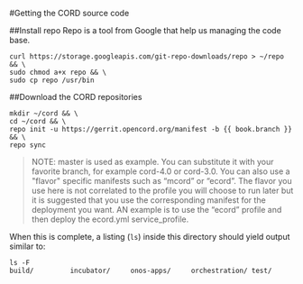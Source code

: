 #Getting the CORD source code

##Install repo
Repo is a tool from Google that help us managing the code base.

```
curl https://storage.googleapis.com/git-repo-downloads/repo > ~/repo && \
sudo chmod a+x repo && \
sudo cp repo /usr/bin
```

##Download the CORD repositories

<pre><code>mkdir ~/cord && \
cd ~/cord && \
repo init -u https://gerrit.opencord.org/manifest -b {{ book.branch }} && \
repo sync</code></pre>

>NOTE: master is used as example. You can substitute it with your favorite branch, for example cord-4.0 or cord-3.0. You can also use a "flavor" specific manifests such as “mcord” or “ecord”. The flavor you use here is not correlated to the profile you will choose to run later but it is suggested that you use the corresponding manifest for the deployment you want. AN example is to use the “ecord” profile and then deploy the ecord.yml service\_profile. 

When this is complete, a listing (`ls`) inside this directory should yield output similar to:

```
ls -F
build/         incubator/     onos-apps/     orchestration/ test/
```
